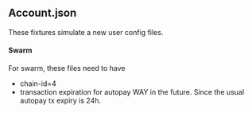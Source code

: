 
## Account.json

These fixtures simulate a new user config files.

#### Swarm
For swarm, these files need to have 
- chain-id=4
- transaction expiration for autopay WAY in the future. Since the usual autopay tx expiry is 24h.